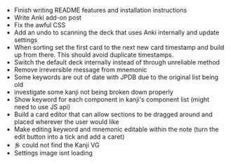 - Finish writing README features and installation instructions
- Write Anki add-on post
- Fix the awful CSS
- Add an undo to scanning the deck that uses Anki internally and update settings
- When sorting set the first card to the next new card timestamp and build up from there. This should avoid duplicate timestamps.
- Switch the default deck internally instead of through unreliable method
- Remove irreversible message from mnemonic
- Some keywords are out of date with JPDB due to the original list being old
- investigate some kanji not being broken down properly
- Show keyword for each component in kanji's component list (might need to use JS api)
- Build a card editor that can allow sections to be dragged around and placed wherever the user would like
- Make editing keyword and mnemonic editable within the note (turn the edit button into a tick and add a caret)
- 乡 could not find the Kanji VG
- Settings image isnt loading
